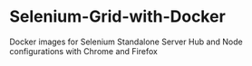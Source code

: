 # Selenium-Grid-with-Docker
Docker images for Selenium Standalone Server Hub and Node configurations with Chrome and Firefox
